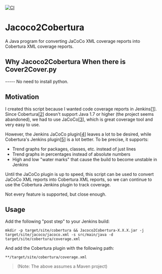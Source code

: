 [![CI](https://github.com/Shubzz-02/Jacoco2Cobertura/actions/workflows/gradle.yml/badge.svg)](https://github.com/Shubzz-02/Jacoco2Cobertura/actions/workflows/gradle.yml)
# Jacoco2Cobertura

A Java program for converting JaCoCo XML coverage reports into Cobertura XML coverage
reports.

## Why Jacoco2Cobertura When there is Cover2Cover.py
----- No need to install python.

## Motivation

I created this script because I wanted code coverage reports in Jenkins[[1]].
Since Cobertura[[2]] doesn't support Java 1.7 or higher (the project seems
abandoned), we had to use JaCoCo[[3]], which is great coverage tool and very easy
to use.

However, the Jenkins JaCoCo plugin[[4]] leaves a lot to be desired, while Cobertura's
Jenkins plugin[[5]] is a lot better. To be precise, it supports:

  * Trend graphs for packages, classes, etc. instead of just lines
  * Trend graphs in percentages instead of absolute numbers
  * High and low "water marks" that cause the build to become unstable in Jenkins

Until the JaCoCo plugin is up to speed, this script can be used to convert
JaCoCo XML reports into Cobertura XML reports, so we can continue to use the
Cobertura Jenkins plugin to track coverage.

Not every feature is supported, but close enough.

## Usage

Add the following "post step" to your Jenkins build:

    mkdir -p target/site/cobertura && Jacoco2Cobertura-X.X.X.jar -j target/site/jacoco/jacoco.xml -s src/main/java -d target/site/cobertura/coverage.xml

And add the Cobertura plugin with the following path:

    **/target/site/cobertura/coverage.xml

> (Note: The above assumes a Maven project)

[1]: http://jenkins-ci.org/ "Jenkins"
[2]: http://cobertura.sourceforge.net/ "Cobertura"
[3]: http://www.eclemma.org/jacoco/ "JaCoCo"
[4]: https://wiki.jenkins-ci.org/display/JENKINS/JaCoCo+Plugin "Jenkins JaCoCo plugin"
[5]: https://wiki.jenkins-ci.org/display/JENKINS/Cobertura+Plugin "Jenkins Cobertura plugin"
